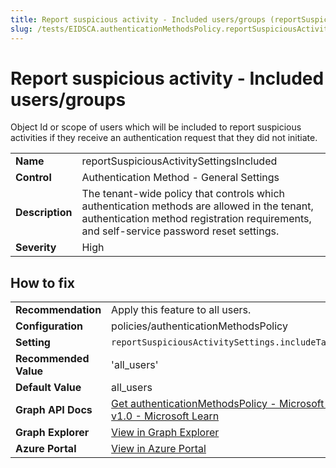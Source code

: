 ```yaml
---
title: Report suspicious activity - Included users/groups (reportSuspiciousActivitySettingsIncluded)
slug: /tests/EIDSCA.authenticationMethodsPolicy.reportSuspiciousActivitySettingsIncluded
---
```


# Report suspicious activity - Included users/groups

Object Id or scope of users which will be included to report suspicious activities if they receive an authentication request that they did not initiate.

| | |
|-|-|
| **Name** | reportSuspiciousActivitySettingsIncluded |
| **Control** | Authentication Method - General Settings |
| **Description** | The tenant-wide policy that controls which authentication methods are allowed in the tenant, authentication method registration requirements, and self-service password reset settings. |
| **Severity** | High |

## How to fix
| | |
|-|-|
| **Recommendation** | Apply this feature to all users. |
| **Configuration** | policies/authenticationMethodsPolicy |
| **Setting** | `reportSuspiciousActivitySettings.includeTargets.id` |
| **Recommended Value** | 'all_users' |
| **Default Value** | all_users |
| **Graph API Docs** | [Get authenticationMethodsPolicy - Microsoft Graph v1.0 - Microsoft Learn](https://learn.microsoft.com/en-us/graph/api/authenticationmethodspolicy-get) |
| **Graph Explorer** | [View in Graph Explorer](https://developer.microsoft.com/en-us/graph/graph-explorer?request=policies/authenticationMethodsPolicy&method=GET&version=beta&GraphUrl=https://graph.microsoft.com) |
| **Azure Portal** | [View in Azure Portal](https://portal.azure.com/#view/Microsoft_AAD_IAM/AuthenticationMethodsMenuBlade/~/AdminAuthMethods) | 


